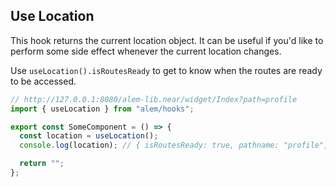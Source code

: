 ## Use Location

This hook returns the current location object. It can be useful if you'd like to perform some side effect whenever the current location changes.

Use `useLocation().isRoutesReady` to get to know when the routes are ready to be accessed.

```ts
// http://127.0.0.1:8080/alem-lib.near/widget/Index?path=profile
import { useLocation } from "alem/hooks";

export const SomeComponent = () => {
  const location = useLocation();
  console.log(location); // { isRoutesReady: true, pathname: "profile", routes: ["home", "profile"] }

  return "";
};
```
